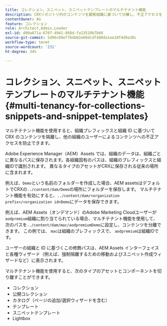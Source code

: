 ```yaml
---
title: コレクション、スニペット、スニペットテンプレートのマルチテナント機能
description: CRXリポジトリ内のコンテンツを顧客組織に基づいて分離し、不正アクセスを防ぎます。
contentOwner: AG
feature: コレクション
role: Architect,Admin,Leader
exl-id: d00a671a-6707-4941-868d-fa13510b7b60
source-git-commit: 5d96c09ef764b02e08dcdf480da1ee18f4d9a30c
workflow-type: tm+mt
source-wordcount: '231'
ht-degree: 34%

---
```


# コレクション、スニペット、スニペットテンプレートのマルチテナント機能 {#multi-tenancy-for-collections-snippets-and-snippet-templates}

マルチテナント機能を使用すると、組織プレフィックスと組織 ID に基づいて CRX のコンテンツを隔離し、他の組織のユーザーによるコンテンツへの不正アクセスを防止できます。

Adobe Experience Manager（AEM）Assets では、組織のデータは、組織ごとに異なるパスに保存されます。各組織固有のパスは、組織のプレフィックスと組織IDで識別されます。
異なるタイプのアセットがCRXに保存される従来の場所に含まれます。

例えば、`Demo`という名前のフォルダーを作成した場合、AEM assetsはデフォルトでCRXの`../content/dam/Demo`の場所にフォルダーを保存します。 マルチテナント機能を有効にすると、`../content/dam/<organization prefix>/<organization id>Demo`にデータを保存できます。

例えば、AEM Assets（オンデマンド）のAdobe Marketing Cloudユーザーが`aodpremium`組織に割り当てられている場合、マルチテナント機能を使用して、次のパスを`../content/dam/mac/aodpremiumDemo`に設定し、コンテンツを分離できます。 この例では、 `mac`は組織のプレフィックスで、 `aodpremium`は組織IDです。

ユーザーの組織と ID に基づくこの修飾パスは、AEM Assets インターフェイスと各種ウィザード（例えば、強制隔離するための移動およびスニペット作成ウィザードなど）に表示されます。

マルチテナント機能を使用すると、次のタイプのアセットとコンポーネントを切り離すことができます。

* コレクション
* 公開コレクション
* カタログ（ページの追加/選択ウィザードを含む）
* テンプレート
* スニペットテンプレート
* Lightbox
